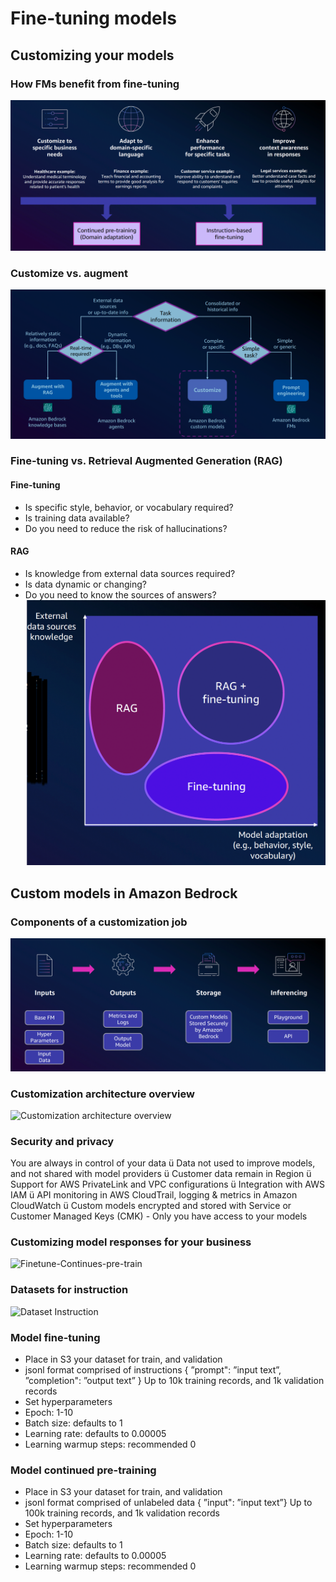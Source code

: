 # Fine-tuning models
## Customizing your models
### How FMs benefit from fine-tuning
![Benifits from Fine-Tune](imgs/benifit-fine-tuning.png)
### Customize vs. augment
![Customize vs. augment](imgs/customv:sagumented.png)
### Fine-tuning vs. Retrieval Augmented Generation (RAG)
#### Fine-tuning
- Is specific style, behavior, or vocabulary required?
- Is training data available?
- Do you need to reduce the risk of hallucinations?
#### RAG
- Is knowledge from external data sources required?
- Is data dynamic or changing?
- Do you need to know the sources of answers?
![Fine-tuning vs. Retrieval Augmented Generation (RAG)](imgs/fine-tune&rag.png)
## Custom models in Amazon Bedrock
### Components of a customization job
![Components of a customization job](imgs/componentscustomjob.png)
### Customization architecture overview
![Customization architecture overview](imgs/customizationarchitectureoverview.png)
### Security and privacy
You are always in control of your data
ü Data not used to improve models, and not shared with model providers
ü Customer data remain in Region
ü Support for AWS PrivateLink and VPC configurations
ü Integration with AWS IAM
ü API monitoring in AWS CloudTrail, logging & metrics in Amazon CloudWatch
ü Custom models encrypted and stored with Service or Customer Managed Keys
(CMK) - Only you have access to your models

### Customizing model responses for your business
![Finetune-Continues-pre-train](imgs/finetune-continues-pre-training.png)

### Datasets for instruction
![Dataset Instruction](imgs/dataset-instruction.png)

### Model fine-tuning
- Place in S3 your dataset for train, and validation
- jsonl format comprised of instructions { ”prompt": ”input text”, ”completion": ”output text” } Up to 10k training records, and 1k validation records
- Set hyperparameters
- Epoch: 1-10
- Batch size: defaults to 1
- Learning rate: defaults to 0.00005
- Learning warmup steps: recommended 0

### Model continued pre-training
- Place in S3 your dataset for train, and validation
- jsonl format comprised of unlabeled data { ”input": ”input text”} Up to 100k training records, and 1k validation records
- Set hyperparameters
- Epoch: 1-10
- Batch size: defaults to 1
- Learning rate: defaults to 0.00005
- Learning warmup steps: recommended 0

